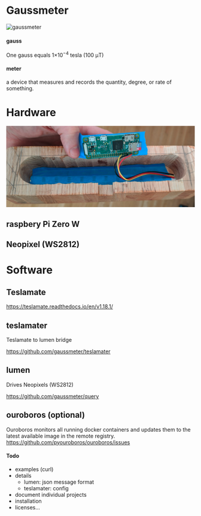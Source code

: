 
# Gaussmeter

![gaussmeter](gaussmeter.gif)

#### gauss
One gauss equals 1×10<sup>−4</sup> tesla (100 μT)

#### meter
a device that measures and records the quantity, degree, or rate of something.

# Hardware

![hardware](hardware.png)

## raspbery Pi Zero W

## Neopixel (WS2812)

# Software

## Teslamate

https://teslamate.readthedocs.io/en/v1.18.1/

## teslamater

Teslamate to lumen bridge

https://github.com/gaussmeter/teslamater

## lumen

Drives Neopixels (WS2812)

https://github.com/gaussmeter/query

## ouroboros (optional)
Ouroboros monitors all running docker containers and updates them to the latest available image in the remote registry. 
https://github.com/pyouroboros/ouroboros/issues

#### Todo
- examples (curl)
- details
  - lumen: json message format
  - teslamater: config
- document individual projects
- installation
- licenses...


